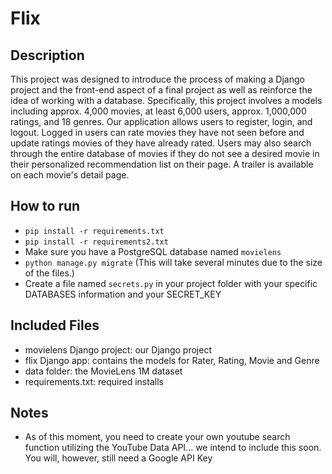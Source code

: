 # Flix
## Description
This project was designed to introduce the process of making a Django project and the front-end aspect of a final project as well as reinforce the idea of working with a database. Specifically, this project involves a models including approx. 4,000 movies, at least 6,000 users, approx. 1,000,000 ratings, and 18 genres. Our application allows users to register, login, and logout. Logged in users can rate movies they have not seen before and update ratings movies of they have already rated.  Users may also search through the entire database of movies if they do not see a desired movie in their personalized recommendation list on their page.  A trailer is available on each movie's detail page.   

## How to run
* ```pip install -r requirements.txt```
* ```pip install -r requirements2.txt```
* Make sure you have a PostgreSQL database named ```movielens```
* ```python manage.py migrate``` (This will take several minutes due to the size of the files.)
* Create a file named ```secrets.py``` in your project folder with your specific DATABASES information and your SECRET_KEY


## Included Files
  - movielens Django project: our Django project
  - flix Django app: contains the models for Rater, Rating, Movie and Genre
  - data folder: the MovieLens 1M dataset
  - requirements.txt: required installs

## Notes
  - As of this moment, you need to create your own youtube search function utilizing the YouTube Data API... we intend to include this soon.  You will, however, still need a Google API Key
